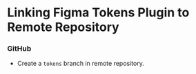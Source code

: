 # Linking Figma Tokens Plugin to Remote Repository
### GitHub
- Create a `tokens` branch in remote repository.
  